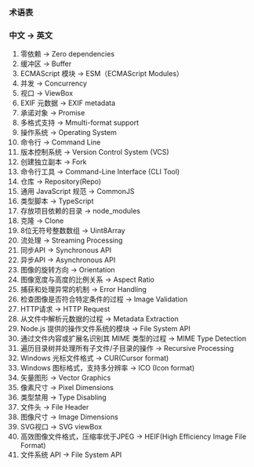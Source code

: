 ### 术语表
### 中文 → 英文
1. 零依赖 → Zero dependencies
2. 缓冲区 → Buffer
3. ECMAScript 模块 → ESM（ECMAScript Modules）
4. 并发 → Concurrency
5. 视口 → ViewBox
6. EXIF 元数据 → EXIF metadata
7. 承诺对象 → Promise
8. 多格式支持 → Mmulti-format support
9. 操作系统 → Operating System
10. 命令行 → Command Line
11. 版本控制系统 → Version Control System (VCS)
12. 创建独立副本 → Fork
13. 命令行工具 → Command-Line Interface (CLI Tool)
14. 仓库 → Repository(Repo)
15. 通用 JavaScript 规范 → CommonJS
16. 类型脚本 → TypeScript
17. 存放项目依赖的目录 → node_modules 
18. 克隆 → Clone
19. 8位无符号整数数组 → Uint8Array
20. 流处理 → Streaming Processing
21. 同步API → Synchronous API
22. 异步API → Asynchronous API
23. 图像的旋转方向 → Orientation
24. 图像宽度与高度的比例关系 → Aspect Ratio
25. 捕获和处理异常的机制 → Error Handling
26. 检查图像是否符合特定条件的过程 → Image Validation
27. HTTP请求 → HTTP Request
28. 从文件中解析元数据的过程 → Metadata Extraction
29. Node.js 提供的操作文件系统的模块 → File System API
30. 通过文件内容或扩展名识别其 MIME 类型的过程 → MIME Type Detection
31. 遍历目录树并处理所有子文件/子目录的操作 → Recursive Processing
32. Windows 光标文件格式 → CUR(Cursor format)
33. Windows 图标格式，支持多分辨率 → ICO (Icon format)
34. 矢量图形 → Vector Graphics
35. 像素尺寸 → Pixel Dimensions
36. 类型禁用  → Type Disabling
37. 文件头 → File Header
38. 图像尺寸 → Image Dimensions
39. SVG视口 → SVG viewBox
40. 高效图像文件格式，压缩率优于JPEG → HEIF(High Efficiency Image File Format)
41. 文件系统 API → File System API

<!-- by 刘美和 -->